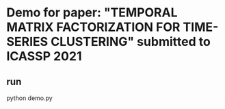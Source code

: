 # Demo for paper: "TEMPORAL MATRIX FACTORIZATION FOR TIME-SERIES CLUSTERING" submitted to ICASSP 2021

## run

python demo.py


